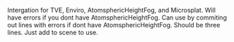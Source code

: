 Intergation for TVE, Enviro, AtomsphericHeightFog, and Microsplat. Will have errors if you dont have AtomsphericHeightFog. Can use by commiting out lines with errors if dont have AtomsphericHeightFog. Should be three lines. Just add to scene to use. 

